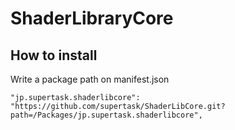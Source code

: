 # ShaderLibraryCore

## How to install

Write a package path on manifest.json

```
"jp.supertask.shaderlibcore": "https://github.com/supertask/ShaderLibCore.git?path=/Packages/jp.supertask.shaderlibcore",
```

